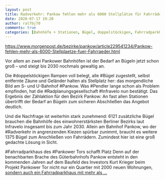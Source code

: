 ```yaml
---
layout: post
title: Radverkehr: Pankow fehlen mehr als 6000 Stellplätze für Fahrräder, aus Berliner Morgenpost
date: 2020-07-17 19:20
author: ralfbj70
comments: true
categories: [Bahnhöfe + Stationen, Bügel, doppelstöckigen, Fahrradparkhaus, Infrastruktur, Infravelo, Pankow, Pankower, Pendler, Radplanungsgesellschaft, Radverkehr, Radverkehr]
---
```

https://www.morgenpost.de/bezirke/pankow/article229541234/Pankow-fehlen-mehr-als-6000-Stellplaetze-fuer-Fahrraeder.html

Vor allem an zwei Pankower Bahnhöfen ist der Bedarf an Bügeln jetzt schon groß – und steigt bis 2030 nochmals gewaltig an.

Die #doppelstöckigen Rampen voll belegt, alle #Bügel zugestellt, selbst entfernte Zäune und Geländer halten als Stellplatz her: das morgendliche Bild am S- und U-Bahnhof #Pankow. Was #Pendler lange schon als Problem empfinden, hat die #Radplanungsgesellschaft #Infravelo nun bestätigt. Das Ergebnis der Zählaktion für den Bezirk Pankow: An fast allen Stationen übertrifft der Bedarf an Bügeln zum sicheren Abschließen das Angebot deutlich.

Und die Nachfrage ist weiterhin stark zunehmend: 6121 zusätzliche Bügel brauchen die Bahnhöfe des einwohnerstärksten Berliner Bezirks laut Infravelo insgesamt bis zum Jahr 2030. Allein am Bahnhof Pankow, wo der #Radverkehr in angrenzenden Kiezen spürbar zunimmt, braucht es weitere 1375 Bügel zum Anschließen von Fahrrädern. Zumindest hier ist eine groß gedachte Lösung in Sicht.

#Fahrradparkhaus des #Pankower Tors schafft Platz
Denn auf der benachbarten Brache des Güterbahnhofs Pankow entsteht in den kommenden Jahren auf dem Baufeld des Investors Kurt Krieger beim Projekt Pankower Tor nicht nur ein Quartier mit 2000 neuen Wohnungen, <a href="https://www.morgenpost.de/bezirke/pankow/article229541234/Pankow-fehlen-mehr-als-6000-Stellplaetze-fuer-Fahrraeder.html">sondern auch ein Fahrradparkhaus mit mehr als ...</a>
